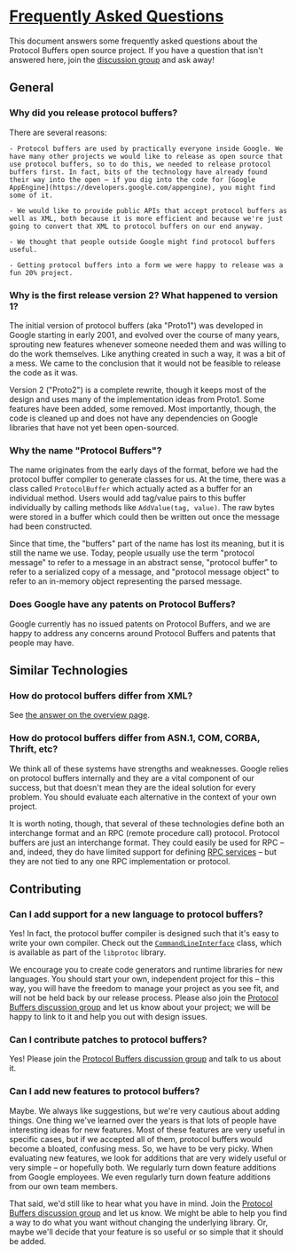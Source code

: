 # [Frequently Asked Questions](https://developers.google.com/protocol-buffers/docs/faq#why_the_name_protocol_buffers)

This document answers some frequently asked questions about the Protocol Buffers open source project. If you have a question that isn't answered here, join the [discussion group](http://groups.google.com/group/protobuf) and ask away!

## General

### Why did you release protocol buffers?

There are several reasons:

    - Protocol buffers are used by practically everyone inside Google. We have many other projects we would like to release as open source that use protocol buffers, so to do this, we needed to release protocol buffers first. In fact, bits of the technology have already found their way into the open – if you dig into the code for [Google AppEngine](https://developers.google.com/appengine), you might find some of it.

    - We would like to provide public APIs that accept protocol buffers as well as XML, both because it is more efficient and because we're just going to convert that XML to protocol buffers on our end anyway.

    - We thought that people outside Google might find protocol buffers useful.

    - Getting protocol buffers into a form we were happy to release was a fun 20% project.

### Why is the first release version 2? What happened to version 1?

The initial version of protocol buffers (aka "Proto1") was developed in Google starting in early 2001, and evolved over the course of many years, sprouting new features whenever someone needed them and was willing to do the work themselves. Like anything created in such a way, it was a bit of a mess. We came to the conclusion that it would not be feasible to release the code as it was.

Version 2 ("Proto2") is a complete rewrite, though it keeps most of the design and uses many of the implementation ideas from Proto1. Some features have been added, some removed. Most importantly, though, the code is cleaned up and does not have any dependencies on Google libraries that have not yet been open-sourced.

### Why the name "Protocol Buffers"?

The name originates from the early days of the format, before we had the protocol buffer compiler to generate classes for us. At the time, there was a class called `ProtocolBuffer` which actually acted as a buffer for an individual method. Users would add tag/value pairs to this buffer individually by calling methods like `AddValue(tag, value)`. The raw bytes were stored in a buffer which could then be written out once the message had been constructed.

Since that time, the "buffers" part of the name has lost its meaning, but it is still the name we use. Today, people usually use the term "protocol message" to refer to a message in an abstract sense, "protocol buffer" to refer to a serialized copy of a message, and "protocol message object" to refer to an in-memory object representing the parsed message.

### Does Google have any patents on Protocol Buffers?

Google currently has no issued patents on Protocol Buffers, and we are happy to address any concerns around Protocol Buffers and patents that people may have.

## Similar Technologies

### How do protocol buffers differ from XML?

See [the answer on the overview page](https://developers.google.com/protocol-buffers/docs/overview#whynotxml).

### How do protocol buffers differ from ASN.1, COM, CORBA, Thrift, etc?

We think all of these systems have strengths and weaknesses. Google relies on protocol buffers internally and they are a vital component of our success, but that doesn't mean they are the ideal solution for every problem. You should evaluate each alternative in the context of your own project.

It is worth noting, though, that several of these technologies define both an interchange format and an RPC (remote procedure call) protocol. Protocol buffers are just an interchange format. They could easily be used for RPC – and, indeed, they do have limited support for defining [RPC services](https://developers.google.com/protocol-buffers/docs/proto#services) – but they are not tied to any one RPC implementation or protocol.

## Contributing

### Can I add support for a new language to protocol buffers?

Yes! In fact, the protocol buffer compiler is designed such that it's easy to write your own compiler. Check out the [`CommandLineInterface`](https://developers.google.com/protocol-buffers/docs/reference/cpp/google.protobuf.compiler.command_line_interface) class, which is available as part of the `libprotoc` library.

We encourage you to create code generators and runtime libraries for new languages. You should start your own, independent project for this – this way, you will have the freedom to manage your project as you see fit, and will not be held back by our release process. Please also join the [Protocol Buffers discussion group](http://groups.google.com/group/protobuf) and let us know about your project; we will be happy to link to it and help you out with design issues.

### Can I contribute patches to protocol buffers?

Yes! Please join the [Protocol Buffers discussion group](http://groups.google.com/group/protobuf) and talk to us about it.

### Can I add new features to protocol buffers?

Maybe. We always like suggestions, but we're very cautious about adding things. One thing we've learned over the years is that lots of people have interesting ideas for new features. Most of these features are very useful in specific cases, but if we accepted all of them, protocol buffers would become a bloated, confusing mess. So, we have to be very picky. When evaluating new features, we look for additions that are very widely useful or very simple – or hopefully both. We regularly turn down feature additions from Google employees. We even regularly turn down feature additions from our own team members.

That said, we'd still like to hear what you have in mind. Join the [Protocol Buffers discussion group](http://groups.google.com/group/protobuf) and let us know. We might be able to help you find a way to do what you want without changing the underlying library. Or, maybe we'll decide that your feature is so useful or so simple that it should be added.
